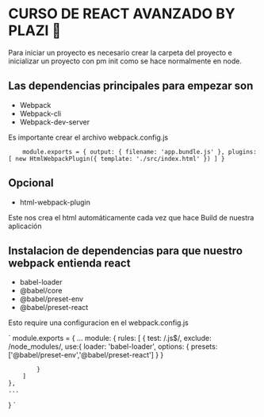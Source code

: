 # CURSO DE REACT AVANZADO BY PLAZI 🚀

Para iniciar un proyecto es necesario crear la carpeta del proyecto e inicializar un proyecto con pm init como se hace normalmente en node.

## Las dependencias principales para empezar son 

* Webpack 
* Webpack-cli
* Webpack-dev-server

Es importante crear el archivo webpack.config.js 


`    
module.exports = {
    output: {
        filename: 'app.bundle.js'
    },
    plugins: [
        new HtmlWebpackPlugin({
            template: './src/index.html'
        })
    ]
}    `

## Opcional 

* html-webpack-plugin

Este nos crea el html automáticamente cada vez que hace Build de nuestra aplicación 

## Instalacion de dependencias para que nuestro webpack entienda react

* babel-loader
* @babel/core
* @babel/preset-env
* @babel/preset-react

Esto require una configuracion en el webpack.config.js

`    module.exports = {
    ...
    module: {
        rules: [
            {
                test: /\.js$/,
                exclude: /node_modules/,
                use:{
                    loader: 'babel-loader',
                    options: {
                        presets: ['@babel/preset-env','@babel/preset-react']
                    }
                }

            }
        ]
    },
    ...
}    `
